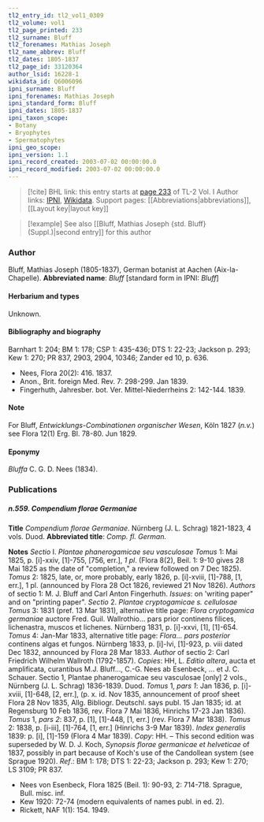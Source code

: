 ```yaml
---
tl2_entry_id: tl2_vol1_0309
tl2_volume: vol1
tl2_page_printed: 233
tl2_surname: Bluff
tl2_forenames: Mathias Joseph
tl2_name_abbrev: Bluff
tl2_dates: 1805-1837
tl2_page_id: 33120364
author_lsid: 16228-1
wikidata_id: Q6006096
ipni_surname: Bluff
ipni_forenames: Mathias Joseph
ipni_standard_form: Bluff
ipni_dates: 1805-1837
ipni_taxon_scope: 
- Botany
- Bryophytes
- Spermatophytes
ipni_geo_scope: 
ipni_version: 1.1
ipni_record_created: 2003-07-02 00:00:00.0
ipni_record_modified: 2003-07-02 00:00:00.0
---
```


> [!cite] BHL link: this entry starts at [page 233](https://www.biodiversitylibrary.org/page/33120364) of TL-2 Vol. I
> Author links: [IPNI](https://www.ipni.org/a/16228-1), [Wikidata](https://www.wikidata.org/wiki/Q6006096). Support pages: [[Abbreviations|abbreviations]], [[Layout key|layout key]]

> [!example] See also [[Bluff, Mathias Joseph {std. Bluff} (Suppl.)|second entry]] for this author

### Author

Bluff, Mathias Joseph (1805-1837), German botanist at Aachen (Aix-la-Chapelle). 
**Abbreviated name**: *Bluff* \[standard form in IPNI: *Bluff*\]

#### Herbarium and types

Unknown.

#### Bibliography and biography

Barnhart 1: 204; BM 1: 178; CSP 1: 435-436; DTS 1: 22-23; Jackson p. 293; Kew 1: 270; PR 837, 2903, 2904, 10346; Zander ed 10, p. 636.
- Nees, Flora 20(2): 416. 1837.
- Anon., Brit. foreign Med. Rev. 7: 298-299. Jan 1839.
- Fingerhuth, Jahresber. bot. Ver. Mittel-Niederrheins 2: 142-144. 1839.

#### Note

For Bluff, *Entwicklungs-Combinationen organischer Wesen*, Köln 1827 (*n.v.*) see Flora 12(1) Erg. Bl. 78-80. Jun 1829.

#### Eponymy

*Bluffa* C. G. D. Nees (1834).

### Publications

##### n.559. Compendium florae Germaniae

**Title**
*Compendium florae Germaniae*. Nürnberg (J. L. Schrag) 1821-1823, 4 vols. Duod.
**Abbreviated title**: *Comp. fl. German.*

**Notes**
*Sectio* I. *Plantae phanerogamicae seu vasculosae*
*Tomus* 1: Mai 1825, p. \[i\]-xxiv, \[1\]-755, \[756, err.\], *1 pl*. (Flora 8(2), Beil. 1: 9-10 gives 28 Mai 1825 as the date of "completion," a review followed on 7 Dec 1825).
*Tomus* 2: 1825, late, or, more probably, early 1826, p. \[i\]-xviii, \[1\]-788, \[1, err.\], 1 pl. (announced by Flora 28 Oct 1826, reviewed 21 Nov 1826).
*Authors* of sectio 1: M. J. Bluff and Carl Anton Fingerhuth.
*Issues*: on 'writing paper" and on "printing paper".
*Sectio* 2. *Plantae cryptogamicae s. cellulosae*
*Tomus* 3: 1831 (pref. 13 Mar 1831), alternative title page:
*Flora cryptogamica germaniae* auctore Fred. Guil. Wallrothio... pars prior continens filices, lichenastra, muscos et lichenes. Nürnberg 1831, p. \[i\]-xxvi, \[1\], \[1\]-654.
*Tomus* 4: Jan-Mar 1833, alternative title page: *Flora... pars posterior* continens algas et fungos. Nürnberg 1833, p. \[i\]-lvi, \[1\]-923, p. viii dated Dec 1832, announced by Flora 28 Mar 1833.
*Author* of sectio 2: Carl Friedrich Wilhelm Wallroth (1792-1857).
*Copies*: HH, L.
*Editio altera*, aucta et amplificata, curantibus M.J. Bluff..., C.-G. Nees ab Esenbeck, ... et J. C. Schauer. Sectio 1, Plantae phanerogamicae seu vasculosae \[only\] 2 vols., Nürnberg (J. L. Schrag) 1836-1839. Duod.
*Tomus* 1, *pars 1*: Jan 1836, p. \[i\]-xviii, \[1\]-648, \[2, err.\], (p. x. id. Nov 1835, announcement of proof sheet Flora 28 Nov 1835, Allg. Bibliogr. Deutschl. says publ. 15 Jan 1835; id. at Regensburg 10 Feb 1836, rev. Flora 7 Mai 1836, Hinrichs 17-23 Jan 1836).
*Tomus* 1, *pars 2*: 837, p. \[1\], \[1\]-448, \[1, err.\] (rev. Flora 7 Mar 1838).
*Tomus* 2: 1838, p. \[i-iii\], \[1\]-764, \[1, err.\] (Hinrichs 3-9 Mar 1839).
*Index generalis* 1839: p. \[i\], \[1\]-159 (Flora 4 Mar 1839).
*Copy*: HH. – This second edition was superseded by W. D. J. Koch, *Synopsis florae germanicae et helveticae* of 1837, possibly in part because of Koch's use of the Candollean system (see Sprague 1920).
*Ref*.: BM 1: 178; DTS 1: 22-23; Jackson p. 293; Kew 1: 270; LS 3109; PR 837.
- Nees von Esenbeck, Flora 1825 (Beil. 1): 90-93, 2: 714-718. Sprague, Bull. misc. inf.
- Kew 1920: 72-74 (modern equivalents of names publ. in ed. 2).
- Rickett, NAF 1(1): 154. 1949.

